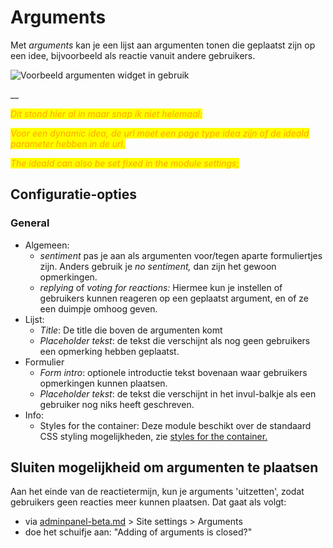 # Arguments

Met _arguments_ kan je een lijst aan argumenten tonen die geplaatst zijn op een idee, bijvoorbeeld als reactie vanuit andere gebruikers.&#x20;

![Voorbeeld argumenten widget in gebruik](https://lh4.googleusercontent.com/\_Go6JNzbc8NMHIEFaqHGfNhmoBvAsN5-D2LtP9uvtSPRrr3qPD44W8\_Ve4E\_4I5um2VwexhyNToqQE\_ILo0hnai3WuRDe3ledVhLWe-z3rfy-b34XsSItBqKavNxc1ve5cNQJOxU)

__

_<mark style="color:orange;">Dit stond hier al in maar snap ik niet helemaal:</mark>_&#x20;

_<mark style="color:orange;">Voor een dynamic idea, de url moet een page type idea zijn of de ideaId parameter hebben in de url.</mark>_&#x20;

_<mark style="color:orange;">The ideaId can also be set fixed in the module settings;</mark>_

## Configuratie-opties

### General

* Algemeen:&#x20;
  * _sentiment_ pas je aan als argumenten voor/tegen aparte formuliertjes zijn. Anders gebruik je _no sentiment,_ dan zijn het gewoon opmerkingen.
  * _replying_ of _voting for reactions:_ Hiermee kun je instellen of gebruikers kunnen reageren op een geplaatst argument, en of ze een duimpje omhoog geven.&#x20;
* Lijst:
  * _Title_: De title die boven de argumenten komt
  * _Placeholder tekst_: de tekst die verschijnt als nog geen gebruikers een opmerking hebben geplaatst.
* Formulier
  * _Form intro_: optionele introductie tekst bovenaan waar gebruikers opmerkingen kunnen plaatsen.
  * _Placeholder tekst_: de tekst die verschijnt in het invul-balkje als een gebruiker nog niks heeft geschreven.
* Info:
  * Styles for the container: Deze module beschikt over de standaard CSS styling mogelijkheden, zie [styles for the container.](../miscellaneous/styles-for-the-container.md)



## Sluiten mogelijkheid om argumenten te plaatsen

Aan het einde van de reactietermijn, kun je arguments 'uitzetten', zodat gebruikers geen reacties meer kunnen plaatsen. Dat gaat als volgt:

* via [adminpanel-beta.md](../miscellaneous/adminpanel-beta.md "mention") > Site settings > Arguments
* doe het schuifje aan: "Adding of arguments is closed?"

